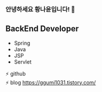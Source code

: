 ### 안녕하세요 황나윤입니다! 👋

## BackEnd Developer
- Spring
- Java
- JSP
- Servlet

⚡ github 
<br>
⚡ blog https://ggumi1031.tistory.com/

<!--
**hwangnayun/hwangnayun** is a ✨ _special_ ✨ repository because its `README.md` (this file) appears on your GitHub profile.

Here are some ideas to get you started:

- 🔭 I’m currently working on ...
- 🌱 I’m currently learning ...
- 👯 I’m looking to collaborate on ...
- 🤔 I’m looking for help with ...
- 💬 Ask me about ...
- 📫 How to reach me: ...
- 😄 Pronouns: ...
- ⚡ Fun fact: ...
-->
